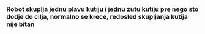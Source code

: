 ### Robot skuplja jednu plavu kutiju i jednu zutu kutiju pre nego sto dodje do cilja, normalno se krece, redosled skupljanja kutija nije bitan